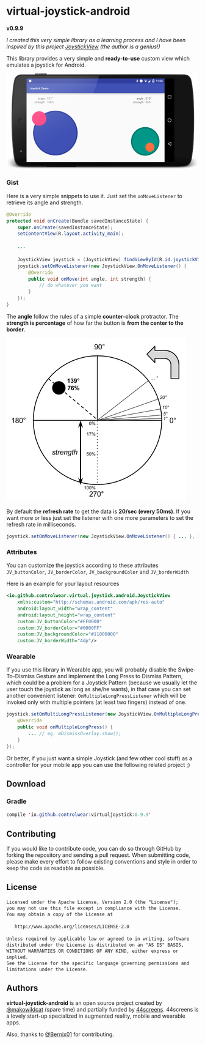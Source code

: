 # virtual-joystick-android

**v0.9.9**

_I created this very simple library as a learning process and I have been inspired by this project [JoystickView](https://github.com/zerokol/JoystickView) (the author is a genius!)_

This library provides a very simple and **ready-to-use** custom view which emulates a joystick for Android.

![Alt text](/misc/ss_mobile_landscape_joystick.png?raw=true "Double Joystick with custom size and colors")

### Gist
Here is a very simple snippets to use it. Just set the `onMoveListener` to retrieve its angle and strength.

```java
@Override
protected void onCreate(Bundle savedInstanceState) {
    super.onCreate(savedInstanceState);
    setContentView(R.layout.activity_main);

    ...

    JoystickView joystick = (JoystickView) findViewById(R.id.joystickView);
    joystick.setOnMoveListener(new JoystickView.OnMoveListener() {
        @Override
        public void onMove(int angle, int strength) {
            // do whatever you want
        }
    });
}
```
The **angle** follow the rules of a simple **counter-clock** protractor. The **strength is percentage** of how far the button is **from the center to the border**.

![Alt text](/misc/virtual-joystick.png?raw=true "Explanation")

By default the **refresh rate** to get the data is **20/sec (every 50ms)**. If you want more or less just set the listener with one more parameters to set the refresh rate in milliseconds.
```java
joystick.setOnMoveListener(new JoystickView.OnMoveListener() { ... }, 17); // around 60/sec
```

### Attributes

You can customize the joystick according to these attributes `JV_buttonColor`, `JV_borderColor`, `JV_backgroundColor` and `JV_borderWidth`

Here is an example for your layout resources
```xml
<io.github.controlwear.virtual.joystick.android.JoystickView
    xmlns:custom="http://schemas.android.com/apk/res-auto"
    android:layout_width="wrap_content"
    android:layout_height="wrap_content"
    custom:JV_buttonColor="#FF0000"
    custom:JV_borderColor="#0000FF"
    custom:JV_backgroundColor="#11000000"
    custom:JV_borderWidth="4dp"/>
```

### Wearable
If you use this library in Wearable app, you will probably disable the Swipe-To-Dismiss Gesture and implement the Long Press to Dismiss Pattern, which could be a problem for a Joystick Pattern (because we usually let the user touch the joystick as long as she/he wants), in that case you can set another convenient listener: `OnMultipleLongPressListener` which will be invoked only with multiple pointers (at least two fingers) instead of one.
```java
joystick.setOnMultiLongPressListener(new JoystickView.OnMultipleLongPressListener() {
    @Override
    public void onMultipleLongPress() {
        ... // eg. mDismissOverlay.show();
    }
});
```
Or better, if you just want a simple Joystick (and few other cool stuff) as a controller for your mobile app you can use the following related project ;)

## Download
### Gradle
```java
compile 'io.github.controlwear:virtualjoystick:0.9.9'
```

## Contributing
If you would like to contribute code, you can do so through GitHub by forking the repository and sending a pull request.
When submitting code, please make every effort to follow existing conventions and style in order to keep the code as readable as possible.

## License
```
Licensed under the Apache License, Version 2.0 (the "License");
you may not use this file except in compliance with the License.
You may obtain a copy of the License at

   http://www.apache.org/licenses/LICENSE-2.0

Unless required by applicable law or agreed to in writing, software
distributed under the License is distributed on an "AS IS" BASIS,
WITHOUT WARRANTIES OR CONDITIONS OF ANY KIND, either express or implied.
See the License for the specific language governing permissions and
limitations under the License.
```

## Authors

**virtual-joystick-android** is an open source project created by <a href="https://github.com/makowildcat" class="user-mention">@makowildcat</a> (spare time) and partially funded by [44screens](http://www.44screens.com).
44screens is a lovely start-up specialized in augmented reality, mobile and wearable apps.

Also, thanks to <a href="https://github.com/Bernix01" class="user-mention">@Bernix01</a> for contributing.
